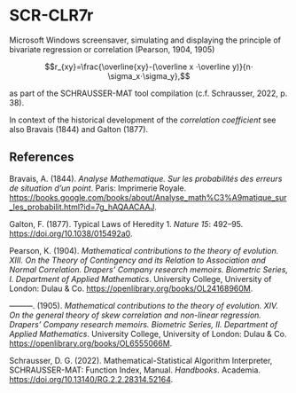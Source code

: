 # SCR-CLR7r
Microsoft Windows screensaver, simulating and displaying the principle of bivariate regression or correlation (Pearson, 1904, 1905)

$$r_{xy}=\frac{\overline{xy}-(\overline x ⋅\overline y)}{n⋅ \sigma_x⋅\sigma_y},$$

as part of the SCHRAUSSER-MAT tool compilation (c.f. Schrausser, 2022, p. 38).

In context of the historical development of the *correlation coefficient* see also Bravais (1844) and Galton (1877).

## References

Bravais, A. (1844). *Analyse Mathematique. Sur les probabilités des erreurs de situation d’un point*. Paris: Imprimerie Royale.
https://books.google.com/books/about/Analyse_math%C3%A9matique_sur_les_probabilit.html?id=7g_hAQAACAAJ.

Galton, F. (1877). Typical Laws of Heredity 1. *Nature 15*: 492–95. https://doi.org/10.1038/015492a0.

Pearson, K. (1904). *Mathematical contributions to the theory of evolution. XIII. On the Theory of Contingency and its Relation to Association and Normal Correlation. Drapers’ Company research memoirs. Biometric Series, I. Department of Applied Mathematics*. University College, University of London: Dulau & Co. https://openlibrary.org/books/OL24168960M.

———. (1905). *Mathematical contributions to the theory of evolution. XIV. On the general theory of skew correlation and non-linear regression. Drapers’ Company research memoirs. Biometric Series, II. Department of Applied Mathematics*. University College, University of London: Dulau & Co. https://openlibrary.org/books/OL6555066M.

Schrausser, D. G. (2022). Mathematical-Statistical Algorithm Interpreter,
SCHRAUSSER-MAT: Function Index, Manual. *Handbooks*. Academia.
https://doi.org/10.13140/RG.2.2.28314.52164.
